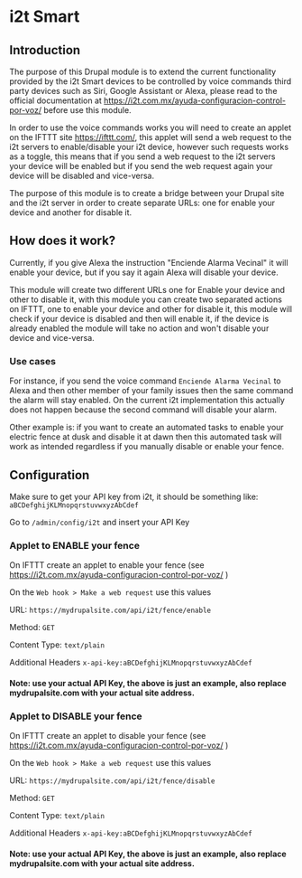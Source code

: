 # i2t Smart

## Introduction

The purpose of this Drupal module is to extend the current functionality
provided by the i2t Smart devices to be controlled by voice commands third party
devices such as Siri, Google Assistant or Alexa, please read to the official
documentation at https://i2t.com.mx/ayuda-configuracion-control-por-voz/ before
use this module.

In order to use the voice commands works you will need to create an applet on
the IFTTT site https://ifttt.com/, this applet will send a web request to the
i2t servers to enable/disable your i2t device, however such requests works as a
toggle, this means that if you send a web request to the i2t servers your device
will be enabled but if you send the web request again your device will be
disabled and vice-versa.

The purpose of this module is to create a bridge between your Drupal site and
the i2t server in order to create separate URLs: one for enable your device and
another for disable it.

## How does it work?
Currently, if you give Alexa the instruction "Enciende Alarma Vecinal" it will
enable your device, but if you say it again Alexa will disable your device.

This module will create two different URLs one for Enable your device and
other to disable it, with this module you can create two separated actions on
IFTTT, one to enable your device and other for disable it, this module will
check if your device is disabled and then will enable it, if the device is
already enabled the module will take no action and won't disable your device and
vice-versa.

### Use cases
For instance, if you send the voice command `Enciende Alarma Vecinal` to Alexa
and then other member of your family issues then the same command the alarm will
stay enabled. On the current i2t implementation this actually does not happen
because the second command will disable your alarm.

Other example is: if you want to create an automated tasks to enable your
electric fence at dusk and disable it at dawn then this automated task will work
as intended regardless if you manually disable or enable your fence.

## Configuration
Make sure to get your API key from i2t, it should be something like:
`aBCDefghijKLMnopqrstuvwxyzAbCdef`

Go to `/admin/config/i2t` and insert your API Key

### Applet to ENABLE your fence

On IFTTT create an applet to enable your fence (see https://i2t.com.mx/ayuda-configuracion-control-por-voz/ )

On the `Web hook > Make a web request` use this values

URL: `https://mydrupalsite.com/api/i2t/fence/enable`

Method: `GET`

Content Type: `text/plain`

Additional Headers `x-api-key:aBCDefghijKLMnopqrstuvwxyzAbCdef`
#### Note: use your actual API Key, the above is just an example, also replace mydrupalsite.com with your actual site address.

### Applet to DISABLE your fence

On IFTTT create an applet to disable your fence (see https://i2t.com.mx/ayuda-configuracion-control-por-voz/ )

On the `Web hook > Make a web request` use this values

URL: `https://mydrupalsite.com/api/i2t/fence/disable`

Method: `GET`

Content Type: `text/plain`

Additional Headers `x-api-key:aBCDefghijKLMnopqrstuvwxyzAbCdef`
#### Note: use your actual API Key, the above is just an example, also replace mydrupalsite.com with your actual site address.

